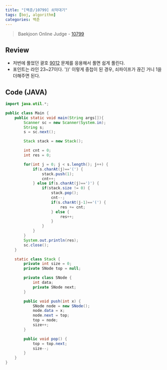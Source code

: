 ```yaml
---
title: "[백준/10799] 쇠막대기"
tags: [boj, algorithm]
categories: 백준
---
```


> Baekjoon Online Judge - [10799](https://www.acmicpc.net/problem/10799)

## Review

- 저번에 풀었던 괄호 [9012](https://www.acmicpc.net/problem/9012) 문제를 응용해서 풀면 쉽게 풀린다.
- 포인트는 라인 23~27이다. '))' 이렇게 중첩이 된 경우, 쇠파이프가 끊긴 거니 1을 더해주면 된다.

## Code (JAVA)

```java
import java.util.*;

public class Main {
	public static void main(String args[]){
		Scanner sc = new Scanner(System.in);
		String s;
		s = sc.next();

		Stack stack = new Stack();

		int cnt = 0;
		int res = 0;

		for(int j = 0; j < s.length(); j++) {
			if(s.charAt(j)=='(') {
				stack.push(1);
				cnt++;
			} else if(s.charAt(j)==')') {
				if(stack.size != 0) {
					stack.pop();
					cnt--;
					if(s.charAt(j-1)=='(') {
						res += cnt;
					} else {
						res++;
					}
				}
			}
		}
		System.out.println(res);
		sc.close();
	}

	static class Stack {
		private int size = 0;
		private SNode top = null;

		private class SNode {
			int data;
		    private SNode next;
		}

		public void push(int x) {
			SNode node = new SNode();
			node.data = x;
			node.next = top;
			top = node;
			size++;
		}

		public void pop() {
			top = top.next;
			size--;
		}
	}
}
```
